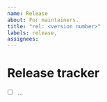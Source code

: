 ```yaml
---
name: Release
about: For maintainers.
title: "rel: <version number>"
labels: release,
assignees:
---
```


# Release <version number> tracker

- [ ] ...